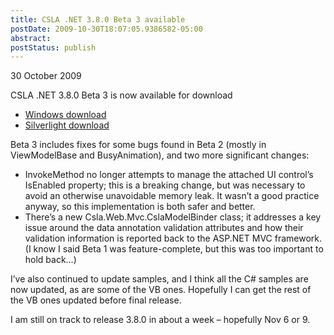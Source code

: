 ```yaml
---
title: CSLA .NET 3.8.0 Beta 3 available
postDate: 2009-10-30T18:07:05.9386582-05:00
abstract: 
postStatus: publish
---
```

30 October 2009

CSLA .NET 3.8.0 Beta 3 is now available for download

- [Windows download](http://www.lhotka.net/cslanet/download.aspx)
- [Silverlight download](http://www.lhotka.net/cslalight/download.aspx)


Beta 3 includes fixes for some bugs found in Beta 2 (mostly in ViewModelBase and BusyAnimation), and two more significant changes:

- InvokeMethod no longer attempts to manage the attached UI control’s IsEnabled property; this is a breaking change, but was necessary to avoid an otherwise unavoidable memory leak. It wasn’t a good practice anyway, so this implementation is both safer and better.
- There’s a new Csla.Web.Mvc.CslaModelBinder class; it addresses a key issue around the data annotation validation attributes and how their validation information is reported back to the ASP.NET MVC framework. (I know I said Beta 1 was feature-complete, but this was too important to hold back…)


I’ve also continued to update samples, and I think all the C# samples are now updated, as are some of the VB ones. Hopefully I can get the rest of the VB ones updated before final release.

I am still on track to release 3.8.0 in about a week – hopefully Nov 6 or 9.
